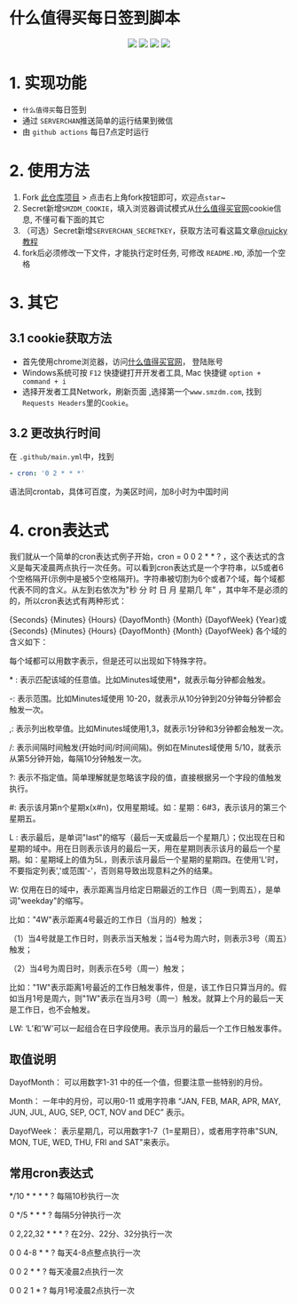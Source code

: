 什么值得买每日签到脚本
===

<p align="center">
    <img src="https://img.shields.io/badge/Created on-2020.10-green"/>
    <img src="https://img.shields.io/badge/Python-3.7-blue"/>
    <img src="https://img.shields.io/badge/Last commit-Dec.-yellow"/>
    <img src="https://img.shields.io/badge/Repo size-35.8kb-red"/>
</p>

# 1. 实现功能
+ `什么值得买`每日签到
+ 通过 `SERVERCHAN`推送简单的运行结果到微信
+ 由 `github actions` 每日7点定时运行

# 2. 使用方法
1. Fork [此仓库项目](https://github.com/stark666/smzdm_bot) > 点击右上角fork按钮即可，欢迎点`star`~
2. Secret新增`SMZDM_COOKIE`，填入浏览器调试模式从[什么值得买官网](https://www.smzdm.com/)cookie信息, 不懂可看下面的其它
3. （可选）Secret新增`SERVERCHAN_SECRETKEY`，获取方法可看这篇文章[@ruicky教程](https://ruicky.me/2020/06/05/jd-sign/)
4. fork后必须修改一下文件，才能执行定时任务, 可修改 `README.MD`, 添加一个空格


# 3. 其它
## 3.1 cookie获取方法
+ 首先使用chrome浏览器，访问[什么值得买官网](https://www.smzdm.com/)， 登陆账号
+ Windows系统可按 `F12` 快捷键打开开发者工具, Mac 快捷键 `option + command + i`
+ 选择开发者工具Network，刷新页面 ,选择第一个`www.smzdm.com`, 找到`Requests Headers`里的`Cookie`。

## 3.2 更改执行时间
在 `.github/main.yml`中，找到
```yml
- cron: '0 2 * * *'
```
语法同crontab，具体可百度，为美区时间，加8小时为中国时间

# 4. cron表达式
我们就从一个简单的cron表达式例子开始，cron = 0 0 2 * * ? ，这个表达式的含义是每天凌晨两点执行一次任务。可以看到cron表达式是一个字符串，以5或者6个空格隔开(示例中是被5个空格隔开)。字符串被切割为6个或者7个域，每个域都代表不同的含义。从左到右依次为"秒 分 时 日 月 星期几 年" ，其中年不是必须的的，所以cron表达式有两种形式：

{Seconds} {Minutes} {Hours} {DayofMonth} {Month} {DayofWeek} {Year}或
{Seconds} {Minutes} {Hours} {DayofMonth} {Month} {DayofWeek}
各个域的含义如下：


每个域都可以用数字表示，但是还可以出现如下特殊字符。
</p>
* : 表示匹配该域的任意值。比如Minutes域使用*，就表示每分钟都会触发。


-: 表示范围。比如Minutes域使用 10-20，就表示从10分钟到20分钟每分钟都会触发一次。


,: 表示列出枚举值。比如Minutes域使用1,3，就表示1分钟和3分钟都会触发一次。


/: 表示间隔时间触发(开始时间/时间间隔)。例如在Minutes域使用 5/10，就表示从第5分钟开始，每隔10分钟触发一次。


?: 表示不指定值。简单理解就是忽略该字段的值，直接根据另一个字段的值触发执行。


#: 表示该月第n个星期x(x#n)，仅用星期域。如：星期：6#3，表示该月的第三个星期五。


L : 表示最后，是单词"last"的缩写（最后一天或最后一个星期几）；仅出现在日和星期的域中。用在日则表示该月的最后一天，用在星期则表示该月的最后一个星期。如：星期域上的值为5L，则表示该月最后一个星期的星期四。在使用'L'时，不要指定列表','或范围'-'，否则易导致出现意料之外的结果。


W: 仅用在日的域中，表示距离当月给定日期最近的工作日（周一到周五），是单词"weekday"的缩写。


比如："4W"表示距离4号最近的工作日（当月的）触发；
</p>
（1）当4号就是工作日时，则表示当天触发；当4号为周六时，则表示3号（周五）触发；

（2）当4号为周日时，则表示在5号（周一）触发；

比如："1W"表示距离1号最近的工作日触发事件，但是，该工作日只算当月的。假如当月1号是周六，则"1W"表示在当月3号（周一）触发。就算上个月的最后一天是工作日，也不会触发。

LW: ‘L’和'W'可以一起组合在日字段使用。表示当月的最后一个工作日触发事件。
## 取值说明
DayofMonth：
可以用数字1-31 中的任一个值，但要注意一些特别的月份。

Month：
一年中的月份，可以用0-11 或用字符串 “JAN, FEB, MAR, APR, MAY, JUN, JUL, AUG, SEP, OCT, NOV and DEC” 表示。

DayofWeek：
表示星期几，可以用数字1-7（1=星期日），或者用字符串"SUN, MON, TUE, WED, THU, FRI and SAT"来表示。

## 常用cron表达式
*/10 * * * * ? 每隔10秒执行一次

0 */5 * * * ? 每隔5分钟执行一次

0 2,22,32 * * * ? 在2分、22分、32分执行一次

0 0 4-8 * * ? 每天4-8点整点执行一次

0 0 2 * * ? 每天凌晨2点执行一次

0 0 2 1 * ? 每月1号凌晨2点执行一次


